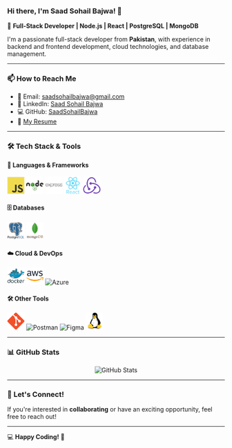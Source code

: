 ### Hi there, I'm **Saad Sohail Bajwa**! 👋

🚀 **Full-Stack Developer | Node.js | React | PostgreSQL | MongoDB**

I'm a passionate full-stack developer from **Pakistan**, with experience in backend and frontend development, cloud technologies, and database management.

---

### 📫 **How to Reach Me**
- 📧 Email: [saadsohailbajwa@gmail.com](mailto:saadsohailbajwa@gmail.com)
- 🔗 LinkedIn: [Saad Sohail Bajwa](https://linkedin.com/in/saadsohailbajwa)
- 💻 GitHub: [SaadSohailBajwa](https://github.com/SaadSohailBajwa)
- 📜 [My Resume](https://docs.google.com/document/d/1RPT2K9UMbKIsth7q5E_TvYuz5swXNQ2gqbSAsfSRvtA/edit?usp=sharing)

---

### 🛠️ **Tech Stack & Tools**

#### 🚀 **Languages & Frameworks**
<p align="left">
  <img src="https://raw.githubusercontent.com/devicons/devicon/master/icons/javascript/javascript-original.svg" alt="JavaScript" width="40" height="40"/>
  <img src="https://raw.githubusercontent.com/devicons/devicon/master/icons/nodejs/nodejs-original-wordmark.svg" alt="Node.js" width="40" height="40"/>
  <img src="https://raw.githubusercontent.com/devicons/devicon/master/icons/express/express-original-wordmark.svg" alt="Express.js" width="40" height="40"/>
  <img src="https://raw.githubusercontent.com/devicons/devicon/master/icons/react/react-original-wordmark.svg" alt="React" width="40" height="40"/>
  <img src="https://raw.githubusercontent.com/devicons/devicon/master/icons/redux/redux-original.svg" alt="Redux" width="40" height="40"/>
</p>

#### 🗄️ **Databases**
<p align="left">
  <img src="https://raw.githubusercontent.com/devicons/devicon/master/icons/postgresql/postgresql-original-wordmark.svg" alt="PostgreSQL" width="40" height="40"/>
  <img src="https://raw.githubusercontent.com/devicons/devicon/master/icons/mongodb/mongodb-original-wordmark.svg" alt="MongoDB" width="40" height="40"/>
</p>

#### ☁️ **Cloud & DevOps**
<p align="left">
  <img src="https://raw.githubusercontent.com/devicons/devicon/master/icons/docker/docker-original-wordmark.svg" alt="Docker" width="40" height="40"/>
  <img src="https://raw.githubusercontent.com/devicons/devicon/master/icons/amazonwebservices/amazonwebservices-original-wordmark.svg" alt="AWS" width="40" height="40"/>
  <img src="https://www.vectorlogo.zone/logos/microsoft_azure/microsoft_azure-icon.svg" alt="Azure" width="40" height="40"/>
</p>

#### 🛠️ **Other Tools**
<p align="left">
  <img src="https://raw.githubusercontent.com/devicons/devicon/master/icons/git/git-original.svg" alt="Git" width="40" height="40"/>
  <img src="https://www.vectorlogo.zone/logos/getpostman/getpostman-icon.svg" alt="Postman" width="40" height="40"/>
  <img src="https://www.vectorlogo.zone/logos/figma/figma-icon.svg" alt="Figma" width="40" height="40"/>
  <img src="https://raw.githubusercontent.com/devicons/devicon/master/icons/linux/linux-original.svg" alt="Linux" width="40" height="40"/>
</p>

---

### 📊 **GitHub Stats**

<p align="center">
  <img src="https://github-readme-stats.vercel.app/api?username=SaadSohailBajwa&show_icons=true&theme=radical" alt="GitHub Stats" width="48%" />
</p>

---

### 🎯 **Let's Connect!**
If you're interested in **collaborating** or have an exciting opportunity, feel free to reach out!

---

💻 **Happy Coding!** 🚀

